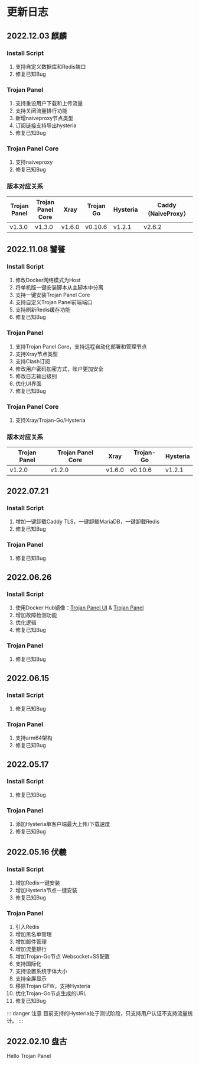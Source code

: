 # 更新日志

## 2022.12.03 麒麟<Badge type="tip" text="v1.3.0" vertical="top" />

### Install Script

1. 支持自定义数据库和Redis端口
2. 修复已知Bug

### Trojan Panel

1. 支持重设用户下载和上传流量
2. 支持关闭流量排行功能
3. 新增naiveproxy节点类型
4. 订阅链接支持导出hysteria
5. 修复已知Bug

### Trojan Panel Core

1. 支持naiveproxy
2. 修复已知Bug

### 版本对应关系

| Trojan Panel | Trojan Panel Core | Xray   | Trojan Go | Hysteria | Caddy（NaiveProxy） |
|--------------|-------------------|--------|-----------|----------|-------------------|
| v1.3.0       | v1.3.0            | v1.6.0 | v0.10.6   | v1.2.1   | v2.6.2            |

## 2022.11.08 饕餮<Badge type="tip" text="v1.2.0" vertical="top" />

### Install Script

1. 修改Docker网络模式为Host
2. 将单机版一键安装脚本从主脚本中分离
3. 支持一键安装Trojan Panel Core
4. 支持自定义Trojan Panel前端端口
5. 支持刷新Redis缓存功能
6. 修复已知Bug

### Trojan Panel

1. 支持Trojan Panel Core，支持远程自动化部署和管理节点
2. 支持Xray节点类型
3. 支持Clash订阅
4. 修改用户密码加密方式，账户更加安全
5. 修改日志输出级别
6. 优化UI界面
7. 修复已知Bug

### Trojan Panel Core

1. 支持Xray/Trojan-Go/Hysteria

### 版本对应关系

| Trojan Panel | Trojan Panel Core | Xray   | Trojan-Go | Hysteria |
|--------------|-------------------|--------|-----------|----------|
| v1.2.0       | v1.2.0            | v1.6.0 | v0.10.6   | v1.2.1   |

## 2022.07.21<Badge type="tip" text="v1.1.4" vertical="top" />

### Install Script

1. 增加一键卸载Caddy TLS，一键卸载MariaDB，一键卸载Redis
2. 修复已知Bug

### Trojan Panel

1. 修复已知Bug

## 2022.06.26<Badge type="tip" text="v1.1.3" vertical="top" />

### Install Script

1. 使用Docker Hub镜像：[Trojan Panel UI](https://hub.docker.com/r/jonssonyan/trojan-panel-ui)
   & [Trojan Panel](https://hub.docker.com/r/jonssonyan/trojan-panel)
2. 增加故障检测功能
3. 优化逻辑
4. 修复已知Bug

### Trojan Panel

1. 修复已知Bug

## 2022.06.15<Badge type="tip" text="v1.1.2" vertical="top" />

### Install Script

1. 修复已知Bug

### Trojan Panel

1. 支持arm64架构
2. 修复已知Bug

## 2022.05.17<Badge type="tip" text="v1.1.1" vertical="top" />

### Install Script

1. 修复已知Bug

### Trojan Panel

1. 添加Hysteria单客户端最大上传/下载速度
2. 修复已知Bug

## 2022.05.16 伏羲<Badge type="tip" text="v1.1.0" vertical="top" />

### Install Script

1. 增加Redis一键安装
2. 增加Hysteria节点一键安装
3. 修复已知Bug

### Trojan Panel

1. 引入Redis
2. 增加黑名单管理
3. 增加邮件管理
4. 增加流量排行
5. 增加Trojan-Go节点 Websocket+SS配置
6. 支持国际化
7. 支持设置系统字体大小
8. 支持全屏显示
9. 移除Trojan GFW，支持Hysteria
10. 优化Trojan-Go节点生成的URL
11. 修复已知Bug

::: danger 注意
目前支持的Hysteria处于测试阶段，只支持用户认证不支持流量统计。
:::

## 2022.02.10 盘古<Badge type="tip" text="v1.0.0" vertical="top" />

Hello Trojan Panel